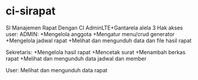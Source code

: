 # ci-sirapat
SI Manajemen Rapat Dengan CI AdminLTE+Gantarela alela
3 Hak akses user:
ADMIN:
+Mengelola anggota
+Mengatur menu/crud generator
+Mengelola jadwal rapat
+Melihat dan mengunduh data dan file hasil rapat

Sekretaris:
+Mengelola hasil rapat
+Mencetak surat
+Menambah berkas rapat
+Melihat dan mengunduh data jadwal dan member

User:
Melihat dan mengunduh data rapat
